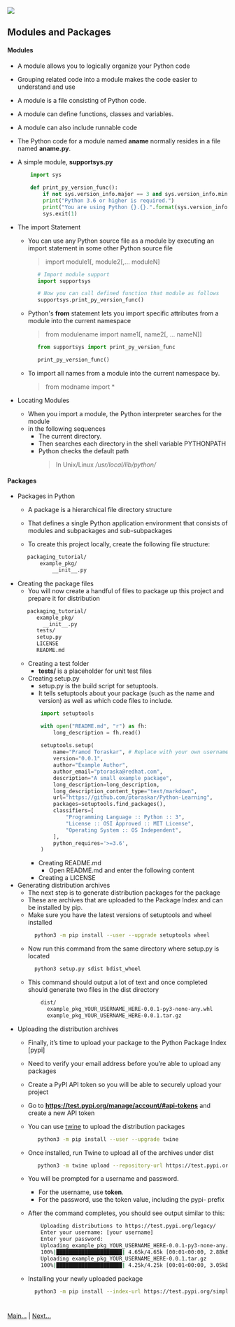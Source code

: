  
![](https://www.python.org/static/img/python-logo.png)

## Modules and Packages

#### Modules
 - A module allows you to logically organize your Python code
 - Grouping related code into a module makes the code easier to understand and use
 - A module is a file consisting of Python code. 
 - A module can define functions, classes and variables. 
 - A module can also include runnable code 
 - The Python code for a module named **aname** normally resides in a file named **aname.py**. 
 - A simple module, **supportsys.py**  
   
   ```python
       import sys
    
       def print_py_version_func():
           if not sys.version_info.major == 3 and sys.version_info.minor >= 6:
           print("Python 3.6 or higher is required.")
           print("You are using Python {}.{}.".format(sys.version_info.major, sys.version_info.minor))
           sys.exit(1)
    ```
 
 - The import Statement
   - You can use any Python source file as a module by executing an import statement in some other Python source file
     > import module1[, module2[,... moduleN]
   
     ```python
        # Import module support
        import supportsys

        # Now you can call defined function that module as follows
        supportsys.print_py_version_func()
     ```
   - Python's **from** statement lets you import specific attributes from a module into the current namespace
     > from modulename import name1[, name2[, ... nameN]]
     ```python
        from supportsys import print_py_version_func

        print_py_version_func()
     ```
   - To import all names from a module into the current namespace by.
     > from modname import *
     
 - Locating Modules  
    - When you import a module, the Python interpreter searches for the module 
    - in the following sequences
        - The current directory.
        - Then searches each directory in the shell variable PYTHONPATH
        - Python checks the default path
            > In Unix/Linux */usr/local/lib/python/*
 
#### Packages
  - Packages in Python
    - A package is a hierarchical file directory structure 
    - That defines a single Python application environment that consists of modules and subpackages and sub-subpackages
    
    - To create this project locally, create the following file structure:
    ```html
       packaging_tutorial/
           example_pkg/
               __init__.py
    ```
 - Creating the package files
    - You will now create a handful of files to package up this project and prepare it for distribution
    ```html
       packaging_tutorial/
          example_pkg/
            __init__.py
          tests/
          setup.py
          LICENSE
          README.md
    ```
    - Creating a test folder
        - **tests/** is a placeholder for unit test files
    - Creating setup.py
        - setup.py is the build script for setuptools. 
        - It tells setuptools about your package (such as the name and version) as well as which code files to include.
        ```python
            import setuptools
    
            with open("README.md", "r") as fh:
                long_description = fh.read()
            
            setuptools.setup(
                name="Pramod Toraskar", # Replace with your own username
                version="0.0.1",
                author="Example Author",
                author_email="ptoraska@redhat.com",
                description="A small example package",
                long_description=long_description,
                long_description_content_type="text/markdown",
                url="https://github.com/ptoraskar/Python-Learning",
                packages=setuptools.find_packages(),
                classifiers=[
                    "Programming Language :: Python :: 3",
                    "License :: OSI Approved :: MIT License",
                    "Operating System :: OS Independent",
                ],
                python_requires='>=3.6',
            )
        ```
        - Creating README.md
            - Open README.md and enter the following content
        - Creating a LICENSE        
 - Generating distribution archives
    - The next step is to generate distribution packages for the package
    - These are archives that are uploaded to the Package Index and can be installed by pip.
    - Make sure you have the latest versions of setuptools and wheel installed
        ```bash
          python3 -m pip install --user --upgrade setuptools wheel
        ```
    - Now run this command from the same directory where setup.py is located
        ```bash
          python3 setup.py sdist bdist_wheel
        ```
    - This command should output a lot of text and once completed should generate two files in the dist directory
        ```html
            dist/
              example_pkg_YOUR_USERNAME_HERE-0.0.1-py3-none-any.whl
              example_pkg_YOUR_USERNAME_HERE-0.0.1.tar.gz
        ```
 - Uploading the distribution archives
    - Finally, it’s time to upload your package to the Python Package Index [pypi]
    - Need to verify your email address before you’re able to upload any packages
    - Create a PyPI API token so you will be able to securely upload your project
    - Go to **https://test.pypi.org/manage/account/#api-tokens** and create a new API token
    - You can use [twine](https://packaging.python.org/key_projects/#twine) to upload the distribution packages
        ```bash
           python3 -m pip install --user --upgrade twine
        ```
    - Once installed, run Twine to upload all of the archives under dist
        ```bash
           python3 -m twine upload --repository-url https://test.pypi.org/legacy/ dist/*
        ```
    - You will be prompted for a username and password. 
        - For the username, use __token__. 
        - For the password, use the token value, including the pypi- prefix    

    - After the command completes, you should see output similar to this:
        ```bash
            Uploading distributions to https://test.pypi.org/legacy/
            Enter your username: [your username]
            Enter your password:
            Uploading example_pkg_YOUR_USERNAME_HERE-0.0.1-py3-none-any.whl
            100%|█████████████████████| 4.65k/4.65k [00:01<00:00, 2.88kB/s]
            Uploading example_pkg_YOUR_USERNAME_HERE-0.0.1.tar.gz
            100%|█████████████████████| 4.25k/4.25k [00:01<00:00, 3.05kB/s]
        ```
    - Installing your newly uploaded package
        ```bash
          python3 -m pip install --index-url https://test.pypi.org/simple/ --no-deps example-pkg-YOUR-USERNAME-HERE
        ```        
#   
[Main...](https://github.com/ptoraskar/Python-Learning/blob/master/README.md) | [Next...](/Module-3/2_functions.md)